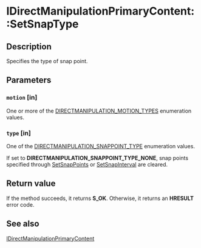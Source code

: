 # IDirectManipulationPrimaryContent::SetSnapType

## Description

Specifies the type of snap point.

## Parameters

### `motion` [in]

One or more of the [DIRECTMANIPULATION_MOTION_TYPES](https://learn.microsoft.com/previous-versions/windows/desktop/api/directmanipulation/ne-directmanipulation-directmanipulation_motion_types) enumeration values.

### `type` [in]

One of the [DIRECTMANIPULATION_SNAPPOINT_TYPE](https://learn.microsoft.com/previous-versions/windows/desktop/api/directmanipulation/ne-directmanipulation-directmanipulation_snappoint_type) enumeration values.

If set to **DIRECTMANIPULATION_SNAPPOINT_TYPE_NONE**, snap points specified through [SetSnapPoints](https://learn.microsoft.com/previous-versions/windows/desktop/api/directmanipulation/nf-directmanipulation-idirectmanipulationprimarycontent-setsnappoints) or [SetSnapInterval](https://learn.microsoft.com/previous-versions/windows/desktop/api/directmanipulation/nf-directmanipulation-idirectmanipulationprimarycontent-setsnapinterval) are cleared.

## Return value

If the method succeeds, it returns **S_OK**. Otherwise, it returns an **HRESULT** error code.

## See also

[IDirectManipulationPrimaryContent](https://learn.microsoft.com/previous-versions/windows/desktop/api/directmanipulation/nn-directmanipulation-idirectmanipulationprimarycontent)